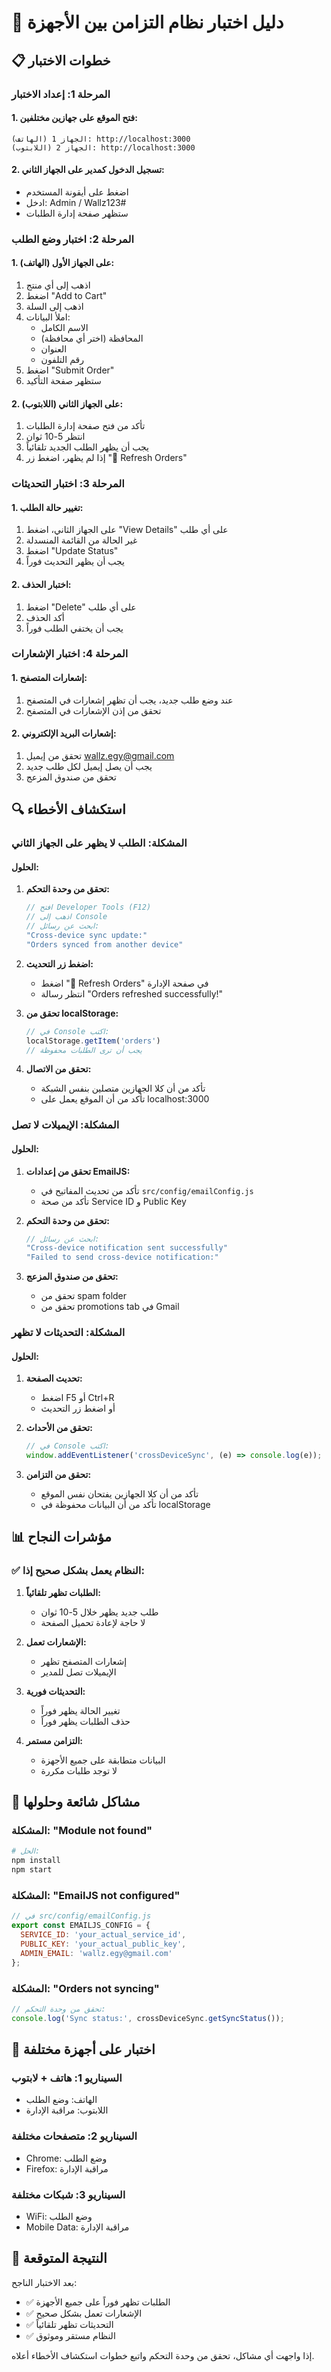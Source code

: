 # 🧪 دليل اختبار نظام التزامن بين الأجهزة

## 📋 خطوات الاختبار

### **المرحلة 1: إعداد الاختبار**

#### **1. فتح الموقع على جهازين مختلفين:**
```
الجهاز 1 (الهاتف): http://localhost:3000
الجهاز 2 (اللابتوب): http://localhost:3000
```

#### **2. تسجيل الدخول كمدير على الجهاز الثاني:**
- اضغط على أيقونة المستخدم
- ادخل: Admin / Wallz123#
- ستظهر صفحة إدارة الطلبات

### **المرحلة 2: اختبار وضع الطلب**

#### **1. على الجهاز الأول (الهاتف):**
1. اذهب إلى أي منتج
2. اضغط "Add to Cart"
3. اذهب إلى السلة
4. املأ البيانات:
   - الاسم الكامل
   - المحافظة (اختر أي محافظة)
   - العنوان
   - رقم التلفون
5. اضغط "Submit Order"
6. ستظهر صفحة التأكيد

#### **2. على الجهاز الثاني (اللابتوب):**
1. تأكد من فتح صفحة إدارة الطلبات
2. انتظر 5-10 ثوان
3. يجب أن يظهر الطلب الجديد تلقائياً
4. إذا لم يظهر، اضغط زر "🔄 Refresh Orders"

### **المرحلة 3: اختبار التحديثات**

#### **1. تغيير حالة الطلب:**
1. على الجهاز الثاني، اضغط "View Details" على أي طلب
2. غير الحالة من القائمة المنسدلة
3. اضغط "Update Status"
4. يجب أن يظهر التحديث فوراً

#### **2. اختبار الحذف:**
1. اضغط "Delete" على أي طلب
2. أكد الحذف
3. يجب أن يختفي الطلب فوراً

### **المرحلة 4: اختبار الإشعارات**

#### **1. إشعارات المتصفح:**
1. عند وضع طلب جديد، يجب أن تظهر إشعارات في المتصفح
2. تحقق من إذن الإشعارات في المتصفح

#### **2. إشعارات البريد الإلكتروني:**
1. تحقق من إيميل wallz.egy@gmail.com
2. يجب أن يصل إيميل لكل طلب جديد
3. تحقق من صندوق المزعج

## 🔍 استكشاف الأخطاء

### **المشكلة: الطلب لا يظهر على الجهاز الثاني**

#### **الحلول:**
1. **تحقق من وحدة التحكم:**
   ```javascript
   // افتح Developer Tools (F12)
   // اذهب إلى Console
   // ابحث عن رسائل:
   "Cross-device sync update:"
   "Orders synced from another device"
   ```

2. **اضغط زر التحديث:**
   - اضغط "🔄 Refresh Orders" في صفحة الإدارة
   - انتظر رسالة "Orders refreshed successfully!"

3. **تحقق من localStorage:**
   ```javascript
   // في Console اكتب:
   localStorage.getItem('orders')
   // يجب أن ترى الطلبات محفوظة
   ```

4. **تحقق من الاتصال:**
   - تأكد من أن كلا الجهازين متصلين بنفس الشبكة
   - تأكد من أن الموقع يعمل على localhost:3000

### **المشكلة: الإيميلات لا تصل**

#### **الحلول:**
1. **تحقق من إعدادات EmailJS:**
   - تأكد من تحديث المفاتيح في `src/config/emailConfig.js`
   - تأكد من صحة Service ID و Public Key

2. **تحقق من وحدة التحكم:**
   ```javascript
   // ابحث عن رسائل:
   "Cross-device notification sent successfully"
   "Failed to send cross-device notification:"
   ```

3. **تحقق من صندوق المزعج:**
   - تحقق من spam folder
   - تحقق من promotions tab في Gmail

### **المشكلة: التحديثات لا تظهر**

#### **الحلول:**
1. **تحديث الصفحة:**
   - اضغط F5 أو Ctrl+R
   - أو اضغط زر التحديث

2. **تحقق من الأحداث:**
   ```javascript
   // في Console اكتب:
   window.addEventListener('crossDeviceSync', (e) => console.log(e));
   ```

3. **تحقق من التزامن:**
   - تأكد من أن كلا الجهازين يفتحان نفس الموقع
   - تأكد من أن البيانات محفوظة في localStorage

## 📊 مؤشرات النجاح

### **✅ النظام يعمل بشكل صحيح إذا:**

1. **الطلبات تظهر تلقائياً:**
   - طلب جديد يظهر خلال 5-10 ثوان
   - لا حاجة لإعادة تحميل الصفحة

2. **الإشعارات تعمل:**
   - إشعارات المتصفح تظهر
   - الإيميلات تصل للمدير

3. **التحديثات فورية:**
   - تغيير الحالة يظهر فوراً
   - حذف الطلبات يظهر فوراً

4. **التزامن مستمر:**
   - البيانات متطابقة على جميع الأجهزة
   - لا توجد طلبات مكررة

## 🚨 مشاكل شائعة وحلولها

### **المشكلة: "Module not found"**
```bash
# الحل:
npm install
npm start
```

### **المشكلة: "EmailJS not configured"**
```javascript
// في src/config/emailConfig.js
export const EMAILJS_CONFIG = {
  SERVICE_ID: 'your_actual_service_id',
  PUBLIC_KEY: 'your_actual_public_key',
  ADMIN_EMAIL: 'wallz.egy@gmail.com'
};
```

### **المشكلة: "Orders not syncing"**
```javascript
// تحقق من وحدة التحكم:
console.log('Sync status:', crossDeviceSync.getSyncStatus());
```

## 📱 اختبار على أجهزة مختلفة

### **السيناريو 1: هاتف + لابتوب**
- الهاتف: وضع الطلب
- اللابتوب: مراقبة الإدارة

### **السيناريو 2: متصفحات مختلفة**
- Chrome: وضع الطلب
- Firefox: مراقبة الإدارة

### **السيناريو 3: شبكات مختلفة**
- WiFi: وضع الطلب
- Mobile Data: مراقبة الإدارة

## 🎯 النتيجة المتوقعة

بعد الاختبار الناجح:
- ✅ الطلبات تظهر فوراً على جميع الأجهزة
- ✅ الإشعارات تعمل بشكل صحيح
- ✅ التحديثات تظهر تلقائياً
- ✅ النظام مستقر وموثوق

إذا واجهت أي مشاكل، تحقق من وحدة التحكم واتبع خطوات استكشاف الأخطاء أعلاه.
